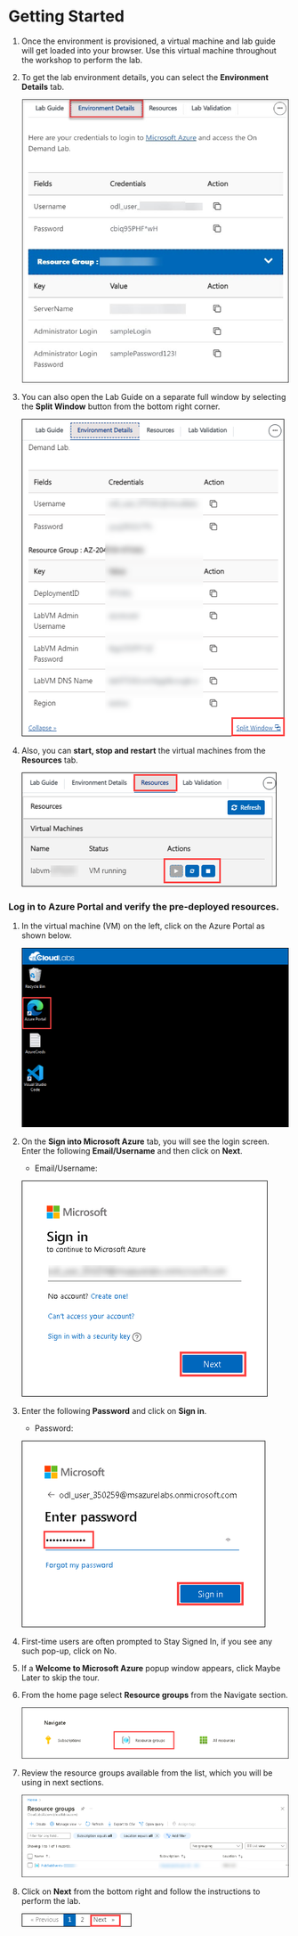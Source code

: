 # Getting Started

1. Once the environment is provisioned, a virtual machine and lab guide will get loaded into your browser. Use this virtual machine throughout the workshop to perform the lab.

1. To get the lab environment details, you can select the **Environment Details** tab.

    ![](./media/image-100.png)

1. You can also open the Lab Guide on a separate full window by selecting the **Split Window** button from the bottom right corner.

    ![](./media/g2.png)    

1. Also, you can **start, stop and restart** the virtual machines from the **Resources** tab.

    ![](./media/g3.png)
   
### Log in to Azure Portal and verify the pre-deployed resources.

1. In the virtual machine (VM) on the left, click on the Azure Portal as shown below.

    ![](./media/g5.png)
    
1. On the **Sign into Microsoft Azure** tab, you will see the login screen. Enter the following **Email/Username** and then click on **Next**. 
   
   * Email/Username: <inject key="AzureAdUserEmail"></inject>

    ![](https://github.com/CloudLabsAI-Azure/AIW-SAP-on-Azure/raw/main/media/M2-Ex1-portalsignin-1.png?raw=true)

1. Enter the following **Password** and click on **Sign in**. 
   
   * Password: <inject key="AzureAdUserPassword"></inject>

    ![](https://github.com/CloudLabsAI-Azure/AIW-SAP-on-Azure/blob/main/media/M2-Ex1-portalsignin-2.png?raw=true)
    
1. First-time users are often prompted to Stay Signed In, if you see any such pop-up, click on No.
   
1. If a **Welcome to Microsoft Azure** popup window appears, click Maybe Later to skip the tour.

1. From the home page select **Resource groups** from the Navigate section.

    ![](./media/g6.png)
    
1. Review the resource groups available from the list, which you will be using in next sections.

    ![](./media/g4.png)

1. Click on **Next** from the bottom right and follow the instructions to perform the lab.

    ![](./media/g1.png)

